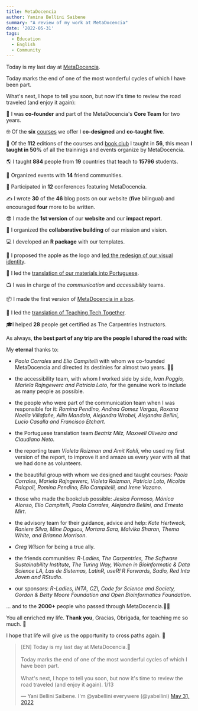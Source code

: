 ```yaml
---
title: MetaDocencia
author: Yanina Bellini Saibene
summary: "A review of my work at MetaDocencia"
date: '2022-05-31'
tags:
  - Education
  - English
  - Community
---
```


Today is my last day at [MetaDocencia](/project/metadocencia/). 

Today marks the end of one of the most wonderful cycles of which I have been part.

What's next, I hope to tell you soon, but now it's time to review the road traveled (and enjoy it again):


💜 I was **co-founder** and part of the MetaDocencia's **Core Team** for two years.

🤓 Of the **six** [courses](/courses/) we offer I **co-designed** and **co-taught** **five**.

🍎 Of the **112** editions of the courses and [book club](/blog/2022_metadocencia_club_lectura_t3/) I taught in **56**, this mean **I taught in 50%** of all the traininigs and events organize by MetaDocencia.

🌎 I taught **884** people from **19** countries that teach to **15796** students.

🤗 Organized events with **14** friend communities.

💬 Participated in **12** conferences featuring MetaDocencia.

✍️ I wrote **30** of the **46** blog posts on our website (**five** bilingual) and encouraged **four** more to be written.

😎 I made the **1st version** of our **website** and our **impact report**.

📌 I organized the **collaborative building** of our mission and vision.

💻 I developed an **R package** with our templates.

🍏 I proposed the apple as the logo and [led the redesign of our visual identity](/blog/2022_metadocencia_comunicacion/).

📒 I led the [translation of our materials into Portuguese](/blog/2022_traduccion_portugues/).

📺 I was in charge of the _communication_ and _accessibility_ teams.

📦 I made the first version of [MetaDocencia in a box](/project/metadocenciaenunacaja/).

📘 I led the [translation of Teaching Tech Together](https://teachtogether.tech/).

🎓I helped **28** people get certified as The Carpentries Instructors.


As always, **the best part of any trip are the people I shared the road with**:

My **eternal** thanks to:

* _Paola Corrales_ and _Elio Campitelli_ with whom we co-founded MetaDocencia and directed its destinies for almost two years. 🙌🙏

* the accessibility team, with whom I worked side by side, _Ivan Poggio, Mariela Rajngewerc and Patricia Loto_, for the genuine work to include as many people as possible.

* the people who were part of the communication team when I was responsible for it: _Romina Pendino, Andrea Gomez Vargas, Roxana Noelia Villafañe, Ailin Mandola, Alejandra Wrobel, Alejandra Bellini,  Lucio Casalla and Francisco Etchart_.

* the Portuguese translation team _Beatriz Milz, Maxwell Oliveira and Claudiano Neto._

* the reporting team _Violeta Roizman and Amit Kohli_, who used my first version of the report, to improve it and amaze us every year with all that we had done as volunteers.

* the beautiful group with whom we designed and taught courses: _Paola Corrales, Mariela Rajngewerc, Violeta Roizman, Patricia Loto, Nicolás Palopoli, Romina Pendino, Elio Campitelli, and Irene Vazano_.

* those who made the bookclub possible: _Jesica Formoso, Mónica Alonso, Elio Campitelli, Paola Corrales, Alejandra Bellini, and Ernesto Mirt_.

* the advisory team for their guidance, advice and help: _Kate Hertweck, Raniere Silva, Mine Dogucu, Mortara Sara, Malvika Sharan, Thema White, and Brianna Morrison_.

* _Greg Wilson_ for being a true ally.

* the friends communities: _R-Ladies, The Carpentries, The Software Sustainability Institute, The Turing Way, Women in Bioinformatic & Data Science LA, Las de Sistemas, LatinR, useR! R Forwards, Sadio, Red Inta Joven and RStudio_.

* our sponsors: _R-Ladies, INTA, CZI, Code for Science and Society, Gordon & Betty Moore Foundation and Open Bioinformatics Foundation_.

... and to the **2000+** people who passed through MetaDocencia.🍏🍎

You all enriched my life.
**Thank you**, Gracias, Obrigada, for teaching me so much. 🙌

I hope that life will give us the opportunity to cross paths again. 🙏



<blockquote class="twitter-tweet"><p lang="en" dir="ltr">[EN] Today is my last day at MetaDocencia.🥹<br><br>Today marks the end of one of the most wonderful cycles of which I have been part.<br><br>What&#39;s next, I hope to tell you soon, but now it&#39;s time to review the road traveled (and enjoy it again). 1/13</p>&mdash; Yani Bellini Saibene. I&#39;m @yabellini everywere (@yabellini) <a href="https://twitter.com/yabellini/status/1531783166402363394?ref_src=twsrc%5Etfw">May 31, 2022</a></blockquote> <script async src="https://platform.twitter.com/widgets.js" charset="utf-8"></script> 
